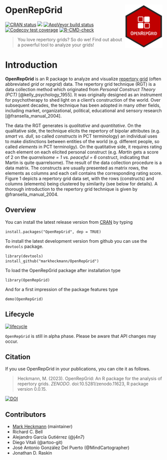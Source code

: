 
# OpenRepGrid <a href="https://docu.openrepgrid.org"><img src="man/figures/logo.png" align="right" height="138" /></a>

<!-- badges: start -->
[![CRAN status](https://www.r-pkg.org/badges/version/OpenRepGrid)](https://CRAN.R-project.org/package=OpenRepGrid)
[![](https://img.shields.io/badge/devel-v0.1.15-blue.svg)](https://github.com/markheckmann/OpenRepGrid)
[![AppVeyor build status](https://ci.appveyor.com/api/projects/status/github/markheckmann/OpenRepGrid?branch=master&svg=true)](https://ci.appveyor.com/project/markheckmann/OpenRepGrid)
[![Codecov test coverage](https://codecov.io/gh/markheckmann/OpenRepGrid/branch/master/graph/badge.svg)](https://codecov.io/gh/markheckmann/OpenRepGrid?branch=master)
[![R-CMD-check](https://github.com/markheckmann/OpenRepGrid/actions/workflows/R-CMD-check.yaml/badge.svg)](https://github.com/markheckmann/OpenRepGrid/actions/workflows/R-CMD-check.yaml)
<!-- badges: end -->


>You love repertory grids? So do we! 
>Find out about a powerful tool to analyze your grids!

# Introduction

**OpenRepGrid** is an R package to analyze and visualize [repertory grid](https://en.wikipedia.org/wiki/Repertory_grid) (often abbreviated *grid* or *repgrid*) data. The repertory grid technique (RGT) is a data collection method which originated from *Personal Construct Theory (PCT)* [@kelly_psychology_1955]. It was originally designed as an instrument for psychotherapy to shed light on a client’s construction of the world. Over subsequent decades, the technique has been adopted in many other fields, including market, organizational, political, educational and sensory research [@fransella_manual_2004]. 

The data the RGT generates is *qualitative* and *quantitative*. On the qualitative side, the technique elicits the repertory of bipolar attributes (e.g. *smart vs. dull*, so called *constructs* in PCT terminology) an individual uses to make distinctions between entities of the world (e.g. different people, so called *elements* in PCT terminolgy). On the quatitative side, it requires rating each element on each elicited personal construct (e.g. *Martin* gets a score of 2 on the *quarrelsome = 1 vs. peaceful = 6* construct, indicating that Martin is quite quarrelsome). The result of the data collection procedure is a data matrix. The constructs are usually presented as matrix rows, the elements as columns and each cell contains the corresponding rating score. Figure 1 depicts a repertory grid data set, with the rows (constructs) and columns (elements) being clustered by similarity (see below for details). A thorough introduction to the repertory grid technique is given by @fransella_manual_2004.


## Overview

You can install the latest release version from [CRAN](https://cran.r-project.org/web/packages/OpenRepGrid/index.html) by typing

    install.packages("OpenRepGrid", dep = TRUE)
    
To install the latest development version from github you can use the `devtools` package.
    
    library(devtools)
    install_github("markheckmann/OpenRepGrid") 

To load the OpenRepGrid package after installation type

    library(OpenRepGrid) 

And for a first impression of the package features type

    demo(OpenRepGrid)


## Lifecycle

[![lifecycle](https://img.shields.io/badge/lifecycle-experimental-orange.svg)](https://www.tidyverse.org/lifecycle/#experimental)

`OpenRepGrid` is still in alpha phase. Please be aware that API changes may occur.


## Citation

If you use OpenRepGrid in your publications, you can cite it as follows. 

> Heckmann, M. (2023). OpenRepGrid: An R package for the analysis of repertory grids. *ZENODO*. doi:10.5281/zenodo.11623, R package version 0.0.15.

[![DOI](https://zenodo.org/badge/doi/10.5281/zenodo.11623.svg)](http://dx.doi.org/10.5281/zenodo.11623)


## Contributors

- [Mark Heckmann](https://markheckmann.de) (maintainer)
- Richard C. Bell
- Alejandro García Gutiérrez (@j4n7)
- Diego Vitali (@artoo-git)
- José Antonio González Del Puerto (@MindCartographer)
- Jonathan D. Raskin
